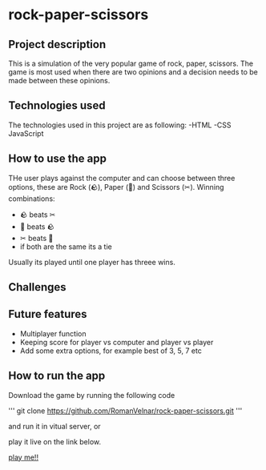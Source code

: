 # rock-paper-scissors

## Project description
This is a simulation of the very popular game of rock, paper, scissors. The game is most used when there are two opinions and a decision needs to be made between these opinions. 


## Technologies used
The technologies used in this project are as following:
  -HTML
  -CSS
  JavaScript

## How to use the app
THe user plays against the computer and can choose between three options, these are Rock (🪨), Paper (📰) and Scissors (✂). 
Winning combinations:
  - 🪨 beats ✂
  - 📰 beats 🪨
  - ✂ beats 📰
  - if both are the same its a tie

Usually its played until one player has threee wins. 



## Challenges 

## Future features
- Multiplayer function
- Keeping score for player vs computer and player vs player
- Add some extra options, for example best of 3, 5, 7 etc


## How to run the app
Download the game by running the following code

'''
git clone https://github.com/RomanVelnar/rock-paper-scissors.git
'''

and run it in vitual server, or

play it live on the link below.

[play me!!](https://willowy-salamander-b593d7.netlify.app/)
